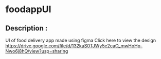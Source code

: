# foodappUI
## Description : 
  UI of food delivery app 
  made using figma 
  Click here to view the design
https://drive.google.com/file/d/132kaS0TJWy5e2caO_mwHoHp-Nwo6j8hQ/view?usp=sharing
